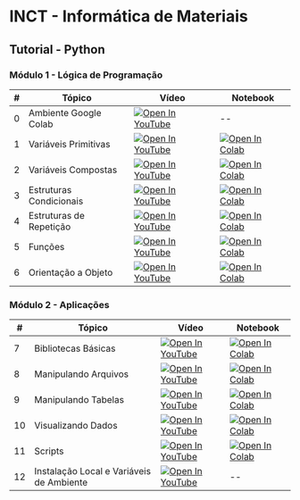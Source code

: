 # INCT - Informática de Materiais

## Tutorial - Python

### Módulo 1 - Lógica de Programação

| #  | Tópico                         | Vídeo                                                                                     | Notebook                                                                                                                       |
|----|---------------------------------|---------------------------------------------------------------------------------------------|------------------------------------------------------------------------------------------------------------------------------------|
| 0  | Ambiente Google Colab           | [![Open In YouTube](https://img.shields.io/badge/YouTube-FF0000?logo=youtube&logoColor=white&size=small)](https://youtu.be/QHo10gArJB0)                             |          --                                                                                                                          |
| 1  | Variáveis Primitivas            | [![Open In YouTube](https://img.shields.io/badge/YouTube-FF0000?logo=youtube&logoColor=white&size=small)](https://youtu.be/vkQVRbQKwrU)                             | [![Open In Colab](https://colab.research.google.com/assets/colab-badge.svg)](https://colab.research.google.com/github/simcomat/INCT-MatInfo-Tutoriais/blob/main/notebooks/python_modulo1/01-VariaveisPrimitivas.ipynb) |
| 2  | Variáveis Compostas             | [![Open In YouTube](https://img.shields.io/badge/YouTube-FF0000?logo=youtube&logoColor=white&size=small)](https://youtu.be/xib8G_OwuAw)                             | [![Open In Colab](https://colab.research.google.com/assets/colab-badge.svg)](https://colab.research.google.com/github/simcomat/INCT-MatInfo-Tutoriais/blob/main/notebooks/python_modulo1/02-VariaveisCompostas.ipynb) |
| 3  | Estruturas Condicionais         | [![Open In YouTube](https://img.shields.io/badge/YouTube-FF0000?logo=youtube&logoColor=white&size=small)](https://youtu.be/9OoWkqorVCM)                             | [![Open In Colab](https://colab.research.google.com/assets/colab-badge.svg)](https://colab.research.google.com/github/simcomat/INCT-MatInfo-Tutoriais/blob/main/notebooks/python_modulo1/03-EstruturasCondicionais.ipynb) |
| 4  | Estruturas de Repetição         | [![Open In YouTube](https://img.shields.io/badge/YouTube-FF0000?logo=youtube&logoColor=white&size=small)](https://youtu.be/b-2dwalqrsM)                             | [![Open In Colab](https://colab.research.google.com/assets/colab-badge.svg)](https://colab.research.google.com/github/simcomat/INCT-MatInfo-Tutoriais/blob/main/notebooks/python_modulo1/04-EstruturasdeRepetica.ipynb) |
| 5  | Funções                         | [![Open In YouTube](https://img.shields.io/badge/YouTube-FF0000?logo=youtube&logoColor=white&size=small)](https://youtu.be/q8NXYvPnBcc)                             | [![Open In Colab](https://colab.research.google.com/assets/colab-badge.svg)](https://colab.research.google.com/github/simcomat/INCT-MatInfo-Tutoriais/blob/main/notebooks/python_modulo1/05-Funcoes.ipynb) |
| 6  | Orientação a Objeto             | [![Open In YouTube](https://img.shields.io/badge/YouTube-FF0000?logo=youtube&logoColor=white&size=small)](https://youtu.be/xzlurdPFvdg)                             | [![Open In Colab](https://colab.research.google.com/assets/colab-badge.svg)](https://colab.research.google.com/github/simcomat/INCT-MatInfo-Tutoriais/blob/main/notebooks/python_modulo1/06-POO.ipynb) |

### Módulo 2 - Aplicações

| #  | Tópico                             | Vídeo                                                                                     | Notebook                                                                                                                       |
|----|------------------------------------|---------------------------------------------------------------------------------------------|------------------------------------------------------------------------------------------------------------------------------------|
| 7  | Bibliotecas Básicas               | [![Open In YouTube](https://img.shields.io/badge/YouTube-FF0000?logo=youtube&logoColor=white&size=small)](https://www.youtube.com/watch?v=KDVBUPgVHgs)                             | [![Open In Colab](https://colab.research.google.com/assets/colab-badge.svg)](https://colab.research.google.com/github/simcomat/INCT-MatInfo-Tutoriais/blob/main/notebooks/python_modulo2/07-BibliotecasBasicas.ipynb) |
| 8  | Manipulando Arquivos              | [![Open In YouTube](https://img.shields.io/badge/YouTube-FF0000?logo=youtube&logoColor=white&size=small)](https://www.youtube.com/watch?v=KDVBUPgVHgs)                             | [![Open In Colab](https://colab.research.google.com/assets/colab-badge.svg)](https://colab.research.google.com/github/simcomat/INCT-MatInfo-Tutoriais/blob/main/notebooks/python_modulo2/08-ManipulandoArquivos.ipynb) |
| 9  | Manipulando Tabelas               | [![Open In YouTube](https://img.shields.io/badge/YouTube-FF0000?logo=youtube&logoColor=white&size=small)](https://www.youtube.com/watch?v=KDVBUPgVHgs)                             | [![Open In Colab](https://colab.research.google.com/assets/colab-badge.svg)](https://colab.research.google.com/github/simcomat/INCT-MatInfo-Tutoriais/blob/main/notebooks/python_modulo2/09-ManipulandoTabelas.ipynb) |
| 10 | Visualizando Dados                | [![Open In YouTube](https://img.shields.io/badge/YouTube-FF0000?logo=youtube&logoColor=white&size=small)](https://www.youtube.com/watch?v=KDVBUPgVHgs)                             | [![Open In Colab](https://colab.research.google.com/assets/colab-badge.svg)](https://colab.research.google.com/github/simcomat/INCT-MatInfo-Tutoriais/blob/main/notebooks/python_modulo2/10-VisualizandoDados.ipynb) |
| 11 | Scripts                           | [![Open In YouTube](https://img.shields.io/badge/YouTube-FF0000?logo=youtube&logoColor=white&size=small)](https://www.youtube.com/watch?v=KDVBUPgVHgs)                             | [![Open In Colab](https://colab.research.google.com/assets/colab-badge.svg)](https://colab.research.google.com/github/simcomat/INCT-MatInfo-Tutoriais/blob/main/notebooks/python_modulo2/11-Scripts.ipynb) |
| 12 | Instalação Local e Variáveis de Ambiente       | [![Open In YouTube](https://img.shields.io/badge/YouTube-FF0000?logo=youtube&logoColor=white&size=small)](https://www.youtube.com/watch?v=KDVBUPgVHgs)                |              --                                                                                                            

